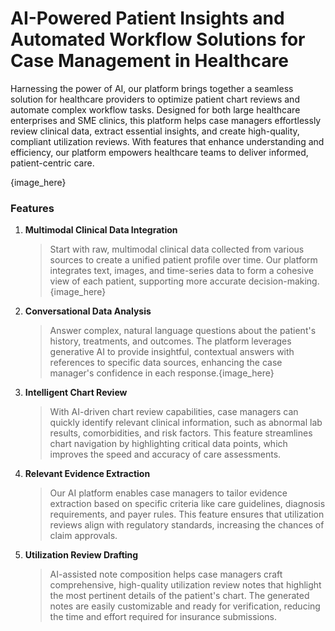 # AI-Powered Patient Insights and Automated Workflow Solutions for Case Management in Healthcare

Harnessing the power of AI, our platform brings together a seamless solution for healthcare providers to optimize patient chart reviews and automate complex workflow tasks. Designed for both large healthcare enterprises and SME clinics, this platform helps case managers effortlessly review clinical data, extract essential insights, and create high-quality, compliant utilization reviews. With features that enhance understanding and efficiency, our platform empowers healthcare teams to deliver informed, patient-centric care.

{image_here}

### Features

1. **Multimodal Clinical Data Integration**
   >Start with raw, multimodal clinical data collected from various sources to create a unified patient profile over time. Our platform integrates text, images, and time-series data to form a cohesive view of each patient, supporting more accurate decision-making.{image_here}

2. **Conversational Data Analysis**
   >Answer complex, natural language questions about the patient's history, treatments, and outcomes. The platform leverages generative AI to provide insightful, contextual answers with references to specific data sources, enhancing the case manager's confidence in each response.{image_here}

3. **Intelligent Chart Review**
   >With AI-driven chart review capabilities, case managers can quickly identify relevant clinical information, such as abnormal lab results, comorbidities, and risk factors. This feature streamlines chart navigation by highlighting critical data points, which improves the speed and accuracy of care assessments.
4. **Relevant Evidence Extraction**
   >Our AI platform enables case managers to tailor evidence extraction based on specific criteria like care guidelines, diagnosis requirements, and payer rules. This feature ensures that utilization reviews align with regulatory standards, increasing the chances of claim approvals.

5. **Utilization Review Drafting**
   >AI-assisted note composition helps case managers craft comprehensive, high-quality utilization review notes that highlight the most pertinent details of the patient's chart. The generated notes are easily customizable and ready for verification, reducing the time and effort required for insurance submissions.